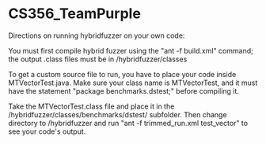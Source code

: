 CS356_TeamPurple
================
Directions on running hybridfuzzer on your own code:

You must first compile hybrid fuzzer using the "ant -f build.xml" command; the output .class files must be in /hybridfuzzer/classes

To get a custom source file to run, you have to place your code inside MTVectorTest.java. Make sure your class name is MTVectorTest, and it must have the statement "package benchmarks.dstest;" before compiling it.

Take the MTVectorTest.class file and place it in the /hybridfuzzer/classes/benchmarks/dstest/ subfolder. Then change directory to /hybridfuzzer and run  "ant -f trimmed_run.xml test_vector" to see your code's output.
